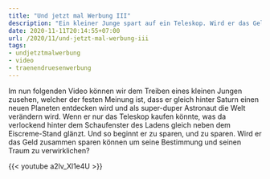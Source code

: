 ```yaml
---
title: "Und jetzt mal Werbung III"
description: "Ein kleiner Junge spart auf ein Teleskop. Wird er das Geld zusammen bekommen?"
date: 2020-11-11T20:14:55+07:00
url: /2020/11/und-jetzt-mal-werbung-iii
tags:
- undjetztmalwerbung
- video
- traenendruesenwerbung
---
```


Im nun folgenden Video k&ouml;nnen wir dem Treiben eines kleinen Jungen zusehen, welcher der festen Meinung ist, dass er gleich hinter Saturn einen neuen Planeten entdecken wird und als super-duper Astronaut die Welt ver&auml;ndern wird. Wenn er nur das Teleskop kaufen k&ouml;nnte, was da verlockend hinter dem Schaufenster des Ladens gleich neben dem Eiscreme-Stand gl&auml;nzt. Und so beginnt er zu sparen, und zu sparen. Wird er das Geld zusammen sparen k&ouml;nnen um seine Bestimmung und seinen Traum zu verwirklichen?

{{< youtube a2lv_Xl1e4U >}}
